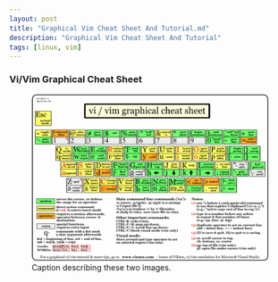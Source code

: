 ```yaml
---
layout: post
title: "Graphical Vim Cheat Sheet And Tutorial.md"
description: "Graphical Vim Cheat Sheet And Tutorial"
tags: [linux, vim]
---
```


### Vi/Vim Graphical Cheat Sheet

<figure class="half">
	<img src="/images/vim/vi-vim-cheat-sheet.gif" alt="">
	<figcaption>Caption describing these two images.</figcaption>
</figure>
